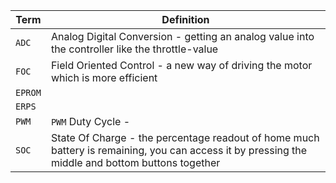 | Term | Definition |
| --- | --- |
| `ADC` | Analog Digital Conversion - getting an analog value into the controller like the throttle-value |
| `FOC` | Field Oriented Control - a new way of driving the motor which is more efficient|
| `EPROM` | |
| `ERPS` | |
| `PWM` | `PWM` Duty Cycle - |
| `SOC` | State Of Charge - the percentage readout of home much battery is remaining, you can access it by pressing the middle and bottom buttons together|